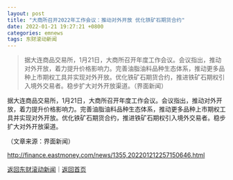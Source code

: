 ```yaml
---
layout: post
title: "大商所召开2022年工作会议：推动对外开放 优化铁矿石期货合约"
date: 2022-01-21 19:27:21 +0800
categories: emnews
tags: 东财滚动新闻
---
```

> 据大连商品交易所，1月21日，大商所召开年度工作会议。会议指出，推动对外开放，着力提升价格影响力。完善油脂油料品种生态体系，推动更多品种上市期权工具并实现对外开放。优化铁矿石期货合约，推进铁矿石期权引入境外交易者。稳步扩大对外开放渠道。（界面新闻）

<p>据大连商品交易所，1月21日，大商所召开年度工作会议。会议指出，推动对外开放，着力提升价格影响力。完善油脂油料品种生态体系，推动更多品种上市期权工具并实现对外开放。优化铁矿石期货合约，推进铁矿石期权引入境外交易者。稳步扩大对外开放渠道。</p><p class="em_media">（文章来源：界面新闻）</p>

<http://finance.eastmoney.com/news/1355,202201212257150646.html>

[返回东财滚动新闻](//finews.withounder.com/emnews/)｜[返回首页](//finews.withounder.com/)